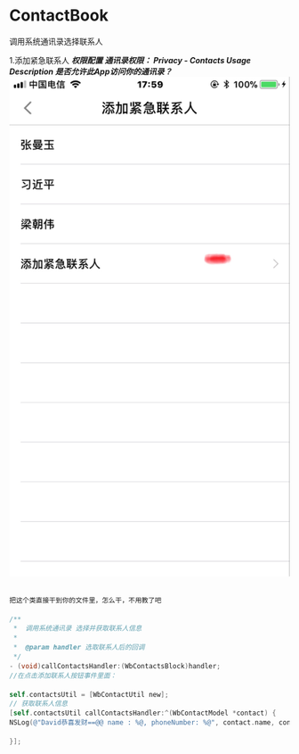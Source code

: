 # ContactBook
调用系统通讯录选择联系人

1.添加紧急联系人
***权限配置***
***通讯录权限： Privacy - Contacts Usage Description  是否允许此App访问你的通讯录？***
![效果图](https://github.com/cuishengxi/ContactBook/blob/master/1375AF7C8D253AAD3AEA915CD6ECEE67.png?raw=true)
```Objective-c

把这个类直接干到你的文件里，怎么干，不用教了吧

/**
 *  调用系统通讯录 选择并获取联系人信息
 *
 *  @param handler 选取联系人后的回调
 */
- (void)callContactsHandler:(WbContactsBlock)handler;
//在点击添加联系人按钮事件里面：

self.contactsUtil = [WbContactUtil new];
// 获取联系人信息
[self.contactsUtil callContactsHandler:^(WbContactModel *contact) {
NSLog(@"David恭喜发财==@@ name : %@, phoneNumber: %@", contact.name, contact.phoneNumber);

}];

```
